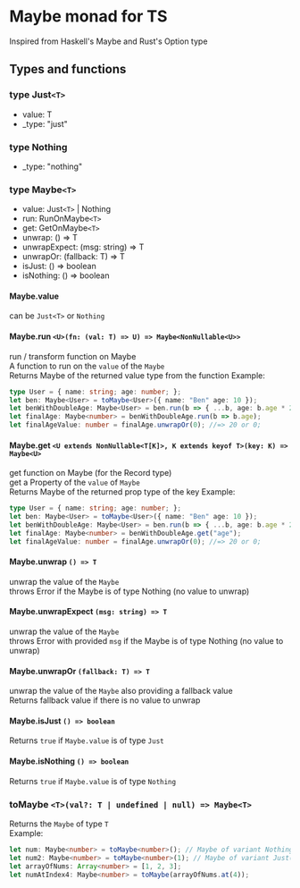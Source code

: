# Maybe monad for TS
Inspired from Haskell's Maybe and Rust's Option type

## Types and functions
### type Just`<T>`
  - value: T
  - _type: "just"

### type Nothing
  - _type: "nothing"

### type Maybe`<T>`
  - value: Just`<T>` | Nothing
  - run: RunOnMaybe`<T>`
  - get: GetOnMaybe`<T>`
  - unwrap: () => T
  - unwrapExpect: (msg: string) => T
  - unwrapOr: (fallback: T) => T
  - isJust: () => boolean
  - isNothing: () => boolean

#### Maybe.value
can be `Just<T>` or `Nothing`

#### Maybe.run `<U>(fn: (val: T) => U) => Maybe<NonNullable<U>>`
run / transform function on Maybe  
A function to run on the `value` of the `Maybe`  
Returns Maybe of the returned value type from the function
Example:
```ts
type User = { name: string; age: number; };
let ben: Maybe<User> = toMaybe<User>({ name: "Ben" age: 10 });
let benWithDoubleAge: Maybe<User> = ben.run(b => { ...b, age: b.age * 2 });
let finalAge: Maybe<number> = benWithDoubleAge.run(b => b.age);
let finalAgeValue: number = finalAge.unwrapOr(0); //=> 20 or 0;
```

#### Maybe.get `<U extends NonNullable<T[K]>, K extends keyof T>(key: K) => Maybe<U>`
get function on Maybe (for the Record type)  
get a Property of the `value` of `Maybe`  
Returns Maybe of the returned prop type of the key
Example:
```ts
type User = { name: string; age: number; };
let ben: Maybe<User> = toMaybe<User>({ name: "Ben" age: 10 });
let benWithDoubleAge: Maybe<User> = ben.run(b => { ...b, age: b.age * 2 });
let finalAge: Maybe<number> = benWithDoubleAge.get("age");
let finalAgeValue: number = finalAge.unwrapOr(0); //=> 20 or 0;
```

#### Maybe.unwrap `() => T`
unwrap the value of the `Maybe`  
throws Error if the Maybe is of type Nothing (no value to unwrap)

#### Maybe.unwrapExpect `(msg: string) => T`
unwrap the value of the `Maybe`  
throws Error with provided `msg` if the Maybe is of type Nothing (no value to unwrap)

#### Maybe.unwrapOr `(fallback: T) => T`
unwrap the value of the `Maybe` also providing a fallback value  
Returns fallback value if there is no value to unwrap

#### Maybe.isJust `() => boolean`
Returns `true` if `Maybe.value` is of type `Just`

#### Maybe.isNothing `() => boolean`
Returns `true` if `Maybe.value` is of type `Nothing`

### toMaybe `<T>(val?: T | undefined | null) => Maybe<T>`
Returns the `Maybe` of type `T`  
Example: 
```ts
let num: Maybe<number> = toMaybe<number>(); // Maybe of variant Nothing;
let num2: Maybe<number> = toMaybe<number>(1); // Maybe of variant Just(1);
let arrayOfNums: Array<number> = [1, 2, 3];
let numAtIndex4: Maybe<number> = toMaybe(arrayOfNums.at(4));
```
